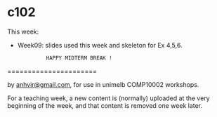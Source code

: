  c102
=======
This week:
   * Week09: slides used this week and
             skeleton for Ex 4,5,6.


                  HAPPY MIDTERM BREAK !
======================

by anhvir@gmail.com, for use in unimelb COMP10002 workshops.

For a teaching week, a new content is (normally) uploaded at the very beginning of the week, and that content is removed one week later.
